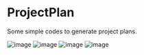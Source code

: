 # ProjectPlan

Some simple codes to generate project plans.

![image](https://user-images.githubusercontent.com/105786517/215356403-d165a735-2716-493a-9eef-4381acb4b0dc.png)
![image](https://user-images.githubusercontent.com/105786517/233771294-f1f02f78-fd87-4e66-bede-d6748d33ff4d.png)
![image](https://user-images.githubusercontent.com/105786517/233771258-d2f3afc7-30a3-4ef3-aa5f-e13b3bf537d3.png)
![image](https://user-images.githubusercontent.com/105786517/233771609-aca9f69b-851b-4b0b-a7c6-961202afb1af.png)
